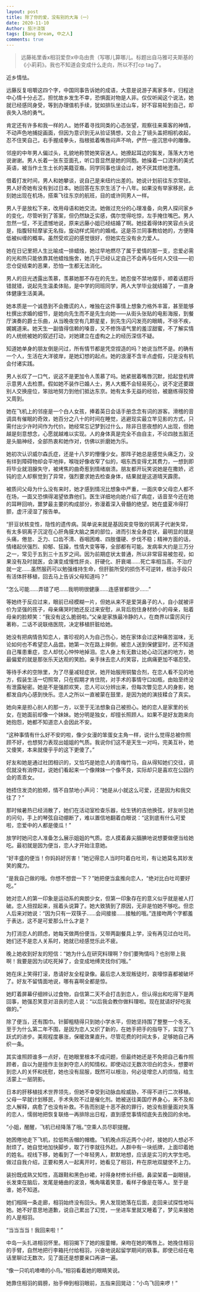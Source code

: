 ```yaml
---
layout: post
title: 除了你的爱，没有别的大海（一）
date: 2020-11-10
Author: 茄汁浇饭 
tags: [Bang Dream, 中之人]
comments: true
---
```


> 远藤祐里香x相羽爱奈x中岛由贵（写哪儿算哪儿。标题出自马雅可夫斯基的《小莉莉》。我也不知道会变成什么走向，所以不打cp tag了。

近乡情怯。

远藤反复咀嚼这四个字，中国同事告诉她的成语，大意是说游子离家多年，归程途中心情十分忐忑，担忧故乡发生不幸，恐惧面对物是人非。仅仅听闻这个说法，她就已经感同身受，等到办理值机手续，犹如排队坐过山车，好不容易轮到自己，却丧失入场的勇气。

肯定还有许多和我一样的人。她怀着寻找同类的心态张望，观察往来乘客的神情，不动声色地捕捉画面，但因为意识到无从验证猜想，又合上了镜头盖把相机收起，忍不住笑自己，右手握成拳头，指根抵着嘴唇闷声不响，俨然一座沉思中的雕像。

邻座的中年男人偏过头，礼貌地称赞她笑容迷人。她撩起耳边的鬓发，落落大方地说谢谢。男人长着一张东亚面孔，听口音显然是她的同胞。她操着一口流利的美式英语，被当作土生土长的美籍亚裔。同学同事也误会过，她不厌其烦地澄清。

借着打发时间，男人和她攀谈，说自己是来纽约出差的。她说计划前往东京常驻。男人好奇她有没有到过日本。她回答在东京生活了十八年。如果没有举家移民，此刻她出现在机场，搭乘飞往东京的航班，目的或许同男人一样。

男人于是放松下来，改用母语和她交流。她做过充分的心理准备，向男人探问家乡的变化，尽管听到了答案，但仍然缺乏实感，偶尔觉得吃惊，左手掩住嘴巴。男人忽然一怔，不无遗憾地说，原来远藤小姐已经结婚了啊。她挂着得体的笑容点头说是，指腹轻轻摩挲无名指，旋动样式简约的婚戒。这是芬兰同事教给她的，方便降低被纠缠的概率。虽然受欢迎的感觉很好，但她实在没有余力爱人。

她在日记里把人生比喻成一排蜡烛，她过早地燃尽了属于爱情的那一支，恋爱必需的光和热只能依靠其他蜡烛施舍，她几乎已经认定自己不会再与任何人交往——初恋仓促结束的恶果，恐怕一生都无法消化。

男人的目光透露出羡慕，羡慕她那不存在的先生。她忍俊不禁地摆手，顺着话题将错就错，说起先生温柔体贴，是中学的同班同学，两人大学毕业就结婚了，一直身体健康生活美满。

她本质是一个诚恳到不会撒谎的人，唯独在这件事情上想象力格外丰富，甚至能够杜撰出求婚的细节，是她向先生而不是先生向她——从街头张贴的电影海报，到餐厅演奏的爵士乐曲，从当晚夜空有几颗星星，到先生闪闪发亮的眼睛，不徐不疾，娓娓道来。她天生一副值得信赖的嗓音，又不修饰语气里的羞涩甜蜜，不了解实情的人统统被她的叙述打动，对她建立在虚构之上的经历深信不疑。

知道她单身的朋友倒是问过，所有情节都是凭空捏造的吗？她说当然不是。的确有一个人，生活在大洋彼岸，是她幻想的起点。她的浪漫不含半点虚假，只是没有机会付诸实践。

男人长叹了一口气，说这不是更加令人羡慕了吗。她紧抿着嘴唇沉默，拾起登机牌示意男人去检票。假如她不装作已婚人士，男人大概不会轻易死心，说不定还要跟别人交换座位，笨拙地努力到他们抵达东京。她有太多无益的经验，被磨练得狡猾又周到。

她在飞机上的邻座是一个白人女孩，捧着英日会话手册念念有词的游客。滑稽的音调具有催眠的奇效，她百分之八十的时间在睡觉，逃避现实最立竿见影的方式，只需付出少许时间作为代价。她经常忘记梦到过什么，除非日思夜想的人出现，但她越是刻意想念，心愿就越难以实现。人的身体真是完全不由自主，不论四肢五脏还是头脑神经，全部热衷和她作对，仿佛以折磨她为乐。

她初次认识威尔森氏症，还是十八岁的懵懂少女。那阵子她总是感觉头痛乏力，没有绊到障碍物却会平地摔，喉咙好像收窄了似的，咽东西变得尤其费力，一想到即将毕业就泪腺失守，被烤焦的曲奇惹到情绪崩溃。朋友都开玩笑说她是在撒娇，迟钝的恋人却察觉到了异常，强烈要求她去检查身体，结果就是这道晴天霹雳。

被质问父母为什么没有来时，她才感到情况比想象中严重，一面庆幸父母恋人都不在场，一面又恐惧得渴望依靠他们。医生详细地向她介绍了病症，话音至今还在她的耳畔回响，噩梦最主要的构成部分，弥漫着深入骨髓的绝望。她在盛夏冷得打颤，虚汗浸湿了报告单。

“肝豆状核变性，隐性的遗传病。简单说来就是基因突变导致的铜离子代谢失常，有太多铜离子沉淀在心肝角膜大脑之类的部位，进而引发全身症状，最明显的就是头痛，倦怠、乏力、口齿不清、吞咽困难、四肢僵硬、步伐不稳；精神方面的话，情绪起伏强烈、抑郁、狂躁，性情大变等等，全部都有可能。发病率大约是三万分之一，常见于五到三十五岁之间。因为前期症状太普通，所以非常容易被忽视，如果没有及时就医，会演变成慢性肝炎、肝硬化、肝衰竭……死亡率相当高，不治疗就一定……虽然服药可以勉强维持生命，但肝脏所受的损伤不可逆转，根治手段只有活体肝移植，回去马上告诉父母知道吗？”

“怎么可能……弄错了吧……我明明很健康……连感冒都很少……”

等她终于反应过来，眼前已经模糊一片，但她从来不是爱哭鼻子的人，自小就被评价为坚强的孩子，母亲痛哭时她还反过来安慰，从背后抱住身材娇小的母亲，贴着母亲的脸颊笑：“我没有这么脆弱啦。”父亲是家族最冷静的人，在商界以雷厉风行著称，二话不说联络医院，决定移植肝脏给她。

她没有把病情告知恋人，害珍视的人为自己伤心，她在家体会过这种痛苦滋味，无论如何也不希望恋人品尝。她第一次在路上摔倒，被恋人送到保健室时，还不知道自己罹患重症，恋人却忧心忡忡地掉泪。恋人身上有无数让她心动沉迷的地方，她最偏爱的就是那张乐天达观的笑脸。亲手抹去恋人的笑容，比病痛更加不堪忍受。

等待手术的空隙里，为了尽量减轻症状，她开始服用铜螯合剂，在恋人看不见的地方，假装生活一切照常，只在假期才肯住院，对手术的事情守口如瓶，由始至终没有泄露秘密。她是不是强颜欢笑，恋人可以分辨出来，但每次瞥见恋人的身影，她都发自内心感到快乐。恋人之所以一直被蒙在鼓里，是因为她的演技糅合了真实。

她向来是担心别人的那一方，以至于无法想象自己被担心。她的恋人是家里的长女，在她面前却像一个妹妹。她分明是独女，却擅长照顾人。如果不是好友跑来向她抱怨，她都不知道恋人会因此不安。

“这种事情有什么好不安的啦，像少女漫的笨蛋女主角一样，说什么觉得总被你照顾不好，也想努力表现出姐姐的气质。我说你们这不是天生一对吗，完美互补，她又傻笑，本来就傻乎乎的这下更傻了。”

好友和她是通过社团相识的，又恰巧是她恋人的青梅竹马，自从得知她们交往，调侃就没有消停过，说她们看起来一个像辣妹一个像不良，实际却只是喜欢在公园约会的乖乖女。

她捂住发烫的脸颊，情不自禁地小声问：“她是从小就这么可爱，还是因为和我交往了？”

那时候暑热已经消散了，她们在活动室检查乐器，给生锈的吉他换弦，好友听见她的问句，手上的琴弦自动绷断了，难以置信地翻着白眼说：“这到底有什么可爱啦，恋爱中的人都是傻瓜！”

放学时她问恋人准备怎么展示姐姐的气质。恋人摸着鼻尖腼腆地说想要做便当给她吃。最初就是因为便当，恋人才开始注意她。

“好丰盛的便当！你妈妈好厉害！”她记得恋人当时叼着白吐司，有让她莫名其妙发笑的魔力。

“是我自己做的哦。你想不想尝一下？”她把便当盒推向恋人，“绝对比白吐司要好吃。”

她对恋人的第一印象是运动系的爽朗少女，但第一印象存在的意义似乎就是被人打破。恋人扭捏起来，摇着头说算了。她大致猜到了原因，无非是怕她不够吃。但恋人后来对她说：“因为只有一双筷子……会间接接……接触的哦。”连接吻两个字都羞于表达，这不是可爱那么什么才是？

为打消恋人的顾虑，她每天做两份便当，又带两副餐具上学，没有再见过白吐司。她们还不是恋人关系时，她就已经感觉乐此不疲。

晚上她收到好友的短信：“她为什么在研究料理啊？你们要殉情吗？也别带上我啊！我要是因为试吃死掉了，会变成地缚灵找你们哦。”

她在床上笑得打滚，恳请好友全程录像。最后恋人发现叛徒时，哀嚎惊喜都被破坏了。好友不留情面地说，哪有喜啊全都是惊。

她盯着屏幕仔细辨认过食物，自信第二天不会打击到恋人，但认得出和吃得下是两回事，她强忍笑意对沮丧的恋人说：“以后我会教你做料理啦。现在就请好好吃我做的。”

除了便当，还有围巾。针脚粗糙得只到她小学水平，但她坚持围了整整一个冬天。至于为什么第二年不围，是因为恋人又织了新的，在她手把手的指导下，实现了飞跃式的进步。美观程度暴涨，保暖效果直升。尽管花费的时间太多，足够她自己再织一条。

其实谁照顾谁多一点好，在她眼里根本不成问题，但最终她还是不免把自己看作照顾者，自以为是擅作主张剥夺恋人的知情权。即使动过无数次坦白的念头，想要听到恋人的关怀和抚慰，她也没有屈服，既然可以根治，何必徒增恋人的烦恼，给生活蒙上一层阴影。

日本的肝移植技术世界领先，但她不幸受到动脉血栓威胁，不得不进行二次移植。父母一早就计划移民，手术失败不过是催化剂。她被送往美国疗养身心，来不及和恋人解释，病愈了也没有补救。不告而别是十恶不赦的罪行，她没有胆量面对失落的恋人，懦弱地把恢复联络一再排除出日程，直到感觉事情彻底失去挽回的余地。

“小姐，醒醒，飞机已经降落了哦。”空乘人员尽职提醒。

她困倦地走下飞机，拉低鸭舌帽的帽檐。飞机晚点将近两个小时，接她的人想必不耐烦了。她自觉地加快脚步，取了行李就往外赶。人群中有一块纸牌，上面印着她的姓名。视线下移，她看到了一个年轻男人，默默地想，应该是实习的大学生吧。做过自我介绍，正要和男人一起离开时，她看见了相羽，杵在原地双腿使不上力。

装扮既成熟又知性，高跟鞋和黑色纱裙，衬得身材修长纤细，鼻梁架着一副眼镜，长发束在脑后，发尾是蜷曲的波浪，嘴角噙着笑意，看样子像是在等人。至于是谁，她不知道。

她们相隔一条走廊，相羽始终没有回头。男人发现她落在后面，走回来试探性地叫她。她不好意思地道歉，说自己累出了幻觉，一坐进车里就又睡着了，梦见来接她的人是相羽。

“当当当当！我回来啦！”

中岛一头扎进相羽怀里。相羽揭下了她的报童帽，亲吻在她的嘴唇上。她挽住相羽的手臂，自然地把行李箱托付给相羽，兴奋地说起留学期间的轶事。即使已经在电话里聊过无数次，见了面还是想要亲口再讲一遍。

“像一只叽叽喳喳的小鸟。”相羽看着她的眼睛笑说。

她靠住相羽的肩膀，抬手伸到相羽眼前，五指来回晃动：“小鸟飞回来啰！”
